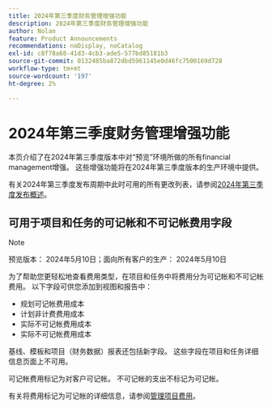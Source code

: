 ```yaml
---
title: 2024年第三季度财务管理增强功能
description: 2024年第三季度财务管理增强功能
author: Nolan
feature: Product Announcements
recommendations: noDisplay, noCatalog
exl-id: c8f78a68-41d3-4cb3-ade5-577bd85181b3
source-git-commit: 0132485ba872dbd5961145e0d46fc7500169d728
workflow-type: tm+mt
source-wordcount: '197'
ht-degree: 2%

---
```


# 2024年第三季度财务管理增强功能

本页介绍了在2024年第三季度版本中对“预览”环境所做的所有financial management增强。 这些增强功能将在2024年第三季度版本的生产环境中提供。

有关2024年第三季度发布周期中此时可用的所有更改列表，请参阅[2024年第三季度发布概述](/help/quicksilver/product-announcements/product-releases/24-q3-release-activity/24-q3-release-overview.md)。

## 可用于项目和任务的可记帐和不可记帐费用字段

>[!NOTE]
>
>预览版本： 2024年5月10日；面向所有客户的生产： 2024年5月10日

为了帮助您更轻松地查看费用类型，在项目和任务中将费用分为可记帐和不可记帐费用。 以下字段可供您添加到视图和报告中：

* 规划可记帐费用成本
* 计划非计费费用成本
* 实际不可记帐费用成本
* 实际不可记帐费用成本

基线、模板和项目（财务数据）报表还包括新字段。 这些字段在项目和任务详细信息页面上不可用。

可记帐费用标记为对客户可记帐。 不可记帐的支出不标记为可记帐。

有关将费用标记为可记帐的详细信息，请参阅[管理项目费用](/help/quicksilver/manage-work/projects/project-finances/manage-project-expenses.md)。
